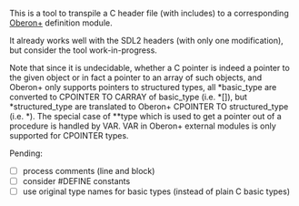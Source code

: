 This is a tool to transpile a C header file (with includes) to a corresponding [Oberon+](https://github.com/rochus-keller/Oberon) definition module.

It already works well with the SDL2 headers (with only one modification), but consider the tool work-in-progress.

Note that since it is undecidable, whether a C pointer is indeed a pointer to the given object or in fact a pointer to an array of such objects,
and Oberon+ only supports pointers to structured types, all *basic_type are converted to CPOINTER TO CARRAY of basic_type (i.e. *[]),
but *structured_type are translated to Oberon+ CPOINTER TO structured_type (i.e. *). The special case of **type which is used to get a pointer
out of a procedure is handled by VAR. VAR in Oberon+ external modules is only supported for CPOINTER types. 

Pending:

- [ ] process comments (line and block)
- [ ] consider #DEFINE constants
- [ ] use original type names for basic types (instead of plain C basic types)
